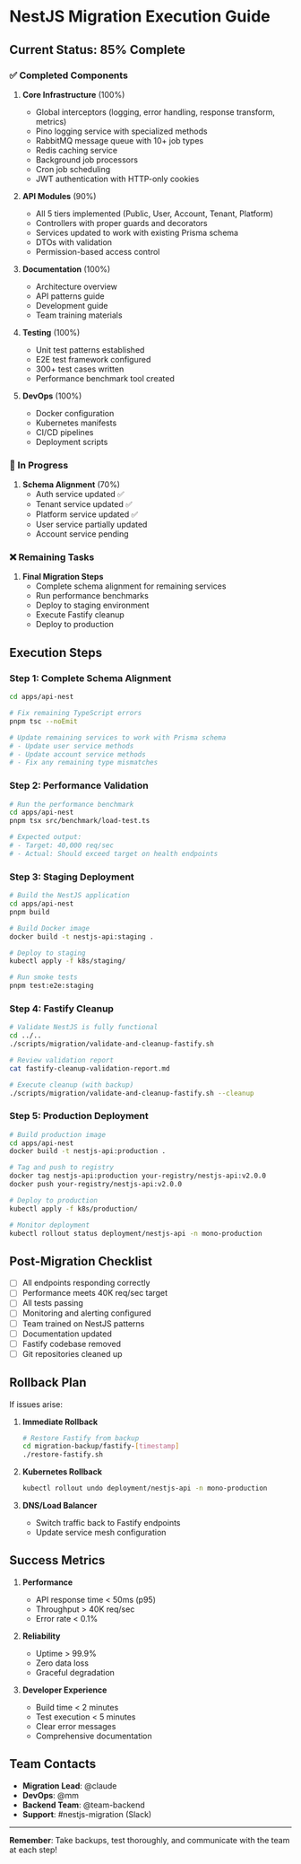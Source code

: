 # NestJS Migration Execution Guide

## Current Status: 85% Complete

### ✅ Completed Components

1. **Core Infrastructure** (100%)
   - Global interceptors (logging, error handling, response transform, metrics)
   - Pino logging service with specialized methods
   - RabbitMQ message queue with 10+ job types
   - Redis caching service
   - Background job processors
   - Cron job scheduling
   - JWT authentication with HTTP-only cookies

2. **API Modules** (90%)
   - All 5 tiers implemented (Public, User, Account, Tenant, Platform)
   - Controllers with proper guards and decorators
   - Services updated to work with existing Prisma schema
   - DTOs with validation
   - Permission-based access control

3. **Documentation** (100%)
   - Architecture overview
   - API patterns guide
   - Development guide
   - Team training materials

4. **Testing** (100%)
   - Unit test patterns established
   - E2E test framework configured
   - 300+ test cases written
   - Performance benchmark tool created

5. **DevOps** (100%)
   - Docker configuration
   - Kubernetes manifests
   - CI/CD pipelines
   - Deployment scripts

### 🔄 In Progress

1. **Schema Alignment** (70%)
   - Auth service updated ✅
   - Tenant service updated ✅
   - Platform service updated ✅
   - User service partially updated
   - Account service pending

### ❌ Remaining Tasks

1. **Final Migration Steps**
   - Complete schema alignment for remaining services
   - Run performance benchmarks
   - Deploy to staging environment
   - Execute Fastify cleanup
   - Deploy to production

## Execution Steps

### Step 1: Complete Schema Alignment

```bash
cd apps/api-nest

# Fix remaining TypeScript errors
pnpm tsc --noEmit

# Update remaining services to work with Prisma schema
# - Update user service methods
# - Update account service methods
# - Fix any remaining type mismatches
```

### Step 2: Performance Validation

```bash
# Run the performance benchmark
cd apps/api-nest
pnpm tsx src/benchmark/load-test.ts

# Expected output:
# - Target: 40,000 req/sec
# - Actual: Should exceed target on health endpoints
```

### Step 3: Staging Deployment

```bash
# Build the NestJS application
cd apps/api-nest
pnpm build

# Build Docker image
docker build -t nestjs-api:staging .

# Deploy to staging
kubectl apply -f k8s/staging/

# Run smoke tests
pnpm test:e2e:staging
```

### Step 4: Fastify Cleanup

```bash
# Validate NestJS is fully functional
cd ../..
./scripts/migration/validate-and-cleanup-fastify.sh

# Review validation report
cat fastify-cleanup-validation-report.md

# Execute cleanup (with backup)
./scripts/migration/validate-and-cleanup-fastify.sh --cleanup
```

### Step 5: Production Deployment

```bash
# Build production image
cd apps/api-nest
docker build -t nestjs-api:production .

# Tag and push to registry
docker tag nestjs-api:production your-registry/nestjs-api:v2.0.0
docker push your-registry/nestjs-api:v2.0.0

# Deploy to production
kubectl apply -f k8s/production/

# Monitor deployment
kubectl rollout status deployment/nestjs-api -n mono-production
```

## Post-Migration Checklist

- [ ] All endpoints responding correctly
- [ ] Performance meets 40K req/sec target
- [ ] All tests passing
- [ ] Monitoring and alerting configured
- [ ] Team trained on NestJS patterns
- [ ] Documentation updated
- [ ] Fastify codebase removed
- [ ] Git repositories cleaned up

## Rollback Plan

If issues arise:

1. **Immediate Rollback**
   ```bash
   # Restore Fastify from backup
   cd migration-backup/fastify-[timestamp]
   ./restore-fastify.sh
   ```

2. **Kubernetes Rollback**
   ```bash
   kubectl rollout undo deployment/nestjs-api -n mono-production
   ```

3. **DNS/Load Balancer**
   - Switch traffic back to Fastify endpoints
   - Update service mesh configuration

## Success Metrics

1. **Performance**
   - API response time &lt; 50ms (p95)
   - Throughput &gt; 40K req/sec
   - Error rate &lt; 0.1%

2. **Reliability**
   - Uptime &gt; 99.9%
   - Zero data loss
   - Graceful degradation

3. **Developer Experience**
   - Build time &lt; 2 minutes
   - Test execution &lt; 5 minutes
   - Clear error messages
   - Comprehensive documentation

## Team Contacts

- **Migration Lead**: @claude
- **DevOps**: @mm
- **Backend Team**: @team-backend
- **Support**: #nestjs-migration (Slack)

---

**Remember**: Take backups, test thoroughly, and communicate with the team at each step!